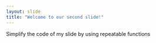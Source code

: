 ```yaml
---
layout: slide
title: "Welcome to our second slide!"
---
```

Simplify the code of my slide by using repeatable functions

